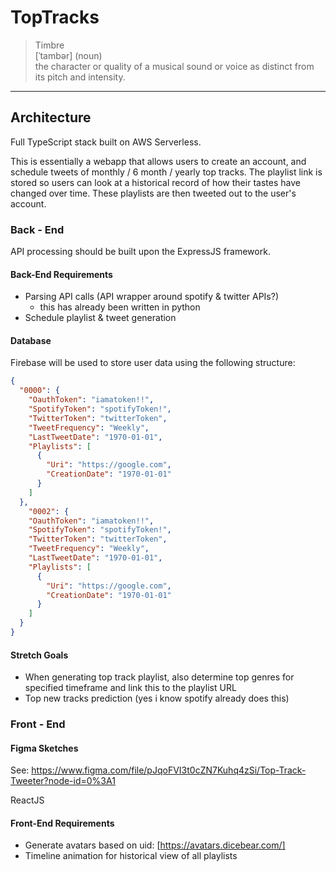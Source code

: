 # TopTracks

>Timbre<br>
> [ˈtambər] (noun)<br>
> the character or quality of a musical sound or voice as distinct from its pitch and intensity.
---

## Architecture

Full TypeScript stack built on AWS Serverless.

This is essentially a webapp that allows users to create an account, and
schedule tweets of monthly / 6 month / yearly top tracks. The playlist link is
stored so users can look at a historical record of how their tastes have changed
over time. These playlists are then tweeted out to the user's account.

### Back - End

API processing should be built upon the ExpressJS framework.

#### Back-End Requirements

- Parsing API calls (API wrapper around spotify & twitter APIs?)
  - this has already been written in python
- Schedule playlist & tweet generation

#### Database

Firebase will be used to store user data using the following structure:

```json
{
  "0000": {
    "OauthToken": "iamatoken!!",
    "SpotifyToken": "spotifyToken!",
    "TwitterToken": "twitterToken",
    "TweetFrequency": "Weekly",
    "LastTweetDate": "1970-01-01",
    "Playlists": [
      {
        "Uri": "https://google.com",
        "CreationDate": "1970-01-01"
      }
    ]
  },
    "0002": {
    "OauthToken": "iamatoken!!",
    "SpotifyToken": "spotifyToken!",
    "TwitterToken": "twitterToken",
    "TweetFrequency": "Weekly",
    "LastTweetDate": "1970-01-01",
    "Playlists": [
      {
        "Uri": "https://google.com",
        "CreationDate": "1970-01-01"
      }
    ]
  }
}
```

#### Stretch Goals

- When generating top track playlist, also determine top genres for specified timeframe and link this to the playlist URL
- Top new tracks prediction (yes i know spotify already does this)

### Front - End
#### Figma Sketches
See: https://www.figma.com/file/pJqoFVI3t0cZN7Kuhq4zSi/Top-Track-Tweeter?node-id=0%3A1

ReactJS

#### Front-End Requirements

- Generate avatars based on uid: [https://avatars.dicebear.com/]
- Timeline animation for historical view of all playlists
